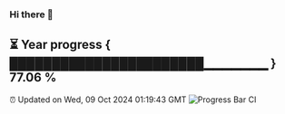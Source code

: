 ### Hi there 👋
⏳ Year progress { ███████████████████████▁▁▁▁▁▁▁ } 77.06 %
---
⏰ Updated on Wed, 09 Oct 2024 01:19:43 GMT
![Progress Bar CI](https://github.com/liununu/liununu/workflows/Progress%20Bar%20CI/badge.svg)
